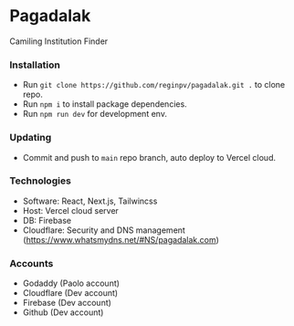 # Pagadalak

Camiling Institution Finder

### Installation
- Run `git clone https://github.com/reginpv/pagadalak.git .` to clone repo.
- Run `npm i` to install package dependencies.
- Run `npm run dev` for development env.

### Updating
- Commit and push to `main` repo branch, auto deploy to Vercel cloud.

### Technologies
- Software: React, Next.js, Tailwincss
- Host: Vercel cloud server
- DB: Firebase
- Cloudflare: Security and DNS management (https://www.whatsmydns.net/#NS/pagadalak.com)

### Accounts
- Godaddy (Paolo account)
- Cloudflare (Dev account)
- Firebase (Dev account)
- Github (Dev account)